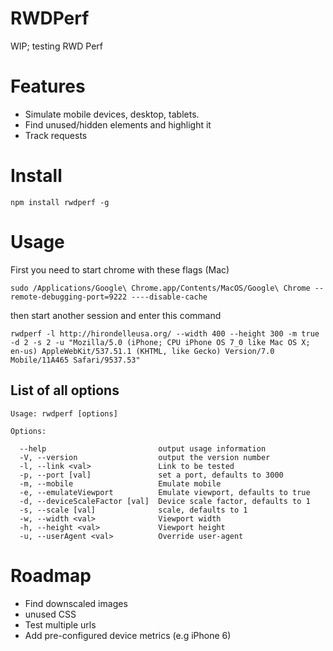 RWDPerf
=======

WIP; testing RWD Perf


Features
========
- Simulate mobile devices, desktop, tablets.
- Find unused/hidden elements and highlight it
- Track requests 


Install
========
```
npm install rwdperf -g
```

Usage
========
First you need to start chrome with these flags (Mac)

```
sudo /Applications/Google\ Chrome.app/Contents/MacOS/Google\ Chrome --remote-debugging-port=9222 ----disable-cache
```

then start another session and enter this command

```
rwdperf -l http://hirondelleusa.org/ --width 400 --height 300 -m true -d 2 -s 2 -u "Mozilla/5.0 (iPhone; CPU iPhone OS 7_0 like Mac OS X; en-us) AppleWebKit/537.51.1 (KHTML, like Gecko) Version/7.0 Mobile/11A465 Safari/9537.53"
```

## List of all options 

```
Usage: rwdperf [options]

Options:

  --help                         output usage information
  -V, --version                  output the version number
  -l, --link <val>               Link to be tested
  -p, --port [val]               set a port, defaults to 3000
  -m, --mobile                   Emulate mobile
  -e, --emulateViewport          Emulate viewport, defaults to true
  -d, --deviceScaleFactor [val]  Device scale factor, defaults to 1
  -s, --scale [val]              scale, defaults to 1
  -w, --width <val>              Viewport width
  -h, --height <val>             Viewport height
  -u, --userAgent <val>          Override user-agent
```


Roadmap
=======
- Find downscaled images
- unused CSS
- Test multiple urls
- Add pre-configured device metrics (e.g iPhone 6)
